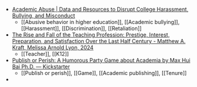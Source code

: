 - [Academic Abuse | Data and Resources to Disrupt College Harassment, Bullying, and Misconduct](https://www.academicabuse.com/)
	- [[Abusive behavior in higher education]], [[Academic bullying]], [[Harassment]], [[Discrimination]], [[Retaliation]]
- [The Rise and Fall of the Teaching Profession: Prestige, Interest, Preparation, and Satisfaction Over the Last Half Century - Matthew A. Kraft, Melissa Arnold Lyon, 2024](https://journals.sagepub.com/stoken/default+domain/RXXPUCNCP2AUKFZAQS6Q/full)
	- [[Teacher]], [[K12]]
- [Publish or Perish: A Humorous Party Game about Academia by Max Hui Bai Ph.D. — Kickstarter](https://www.kickstarter.com/projects/maxhuibai/publish-or-perish-1)
	- [[Publish or perish]], [[Game]], [[Academic publishing]], [[Tenure]]
-